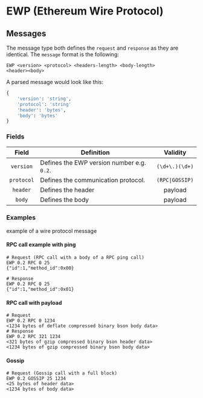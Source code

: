 # EWP (Ethereum Wire Protocol)

## Messages

The message type both defines the `request` and `response` as they are identical. The `message` format is the following: 

```
EWP <version> <protocol> <headers-length> <body-length>
<header><body>
```

A parsed message would look like this:

```python
{
    'version': 'string',
    'protocol': 'string'
    'header': 'bytes',
    'body': 'bytes'
}
```

### Fields

| Field | Definition | Validity |
|:------:|----------|:----:|
| `version` | Defines the EWP version number e.g. `0.2`. | `(\d+\.)(\d+)` |
| `protocol` | Defines the communication protocol. | `(RPC\|GOSSIP)` |
| `header` | Defines the header | payload |
| `body` | Defines the body | payload |

### Examples

example of a wire protocol message

#### RPC call example with ping
```
# Request (RPC call with a body of a RPC ping call)
EWP 0.2 RPC 0 25
{"id":1,"method_id":0x00}

# Response
EWP 0.2 RPC 0 25
{"id":1,"method_id":0x01}
```

#### RPC call with payload
```
# Request
EWP 0.2 RPC 0 1234
<1234 bytes of deflate compressed binary bson body data>
# Response
EWP 0.2 RPC 321 1234
<321 bytes of gzip compressed binary bson header data>
<1234 bytes of gzip compressed binary bson body data>
```

#### Gossip
```
# Request (Gossip call with a full block)
EWP 0.2 GOSSIP 25 1234
<25 bytes of header data>
<1234 bytes of body data>
```

